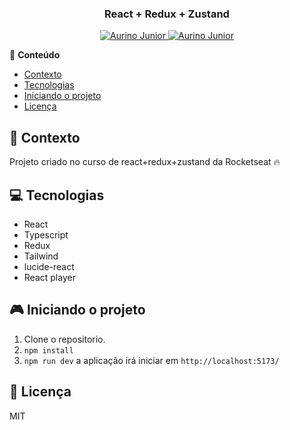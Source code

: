 <div align="center">
   <h3>React + Redux + Zustand</h3>
</div>

<p align="center">
   <a href="https://www.instagram.com/aurigod97/">
      <img alt="Aurino Junior" src="https://img.shields.io/badge/-aurigod97-0390fc?style=flat&logo=Instagram&logoColor=white&color=blue" />
   </a>
    <a href="https://www.linkedin.com/in/aurino-junior-7718a4158/">
      <img alt="Aurino Junior" src="https://img.shields.io/badge/-Aurino%20Junior-0390fc?style=flat&logo=Linkedin&logoColor=white&color=blue" />
   </a>
</p>

📍 **Conteúdo**

- [Contexto](#blue_book-contexto)
- [Tecnologias](#computer-tecnologias)
- [Iniciando o projeto](#video_game-iniciando-o-projeto)
- [Licença](#page_with_curl-licença)

## :blue_book: Contexto

Projeto criado no curso de react+redux+zustand da Rocketseat 🔥

## :computer: Tecnologias

- React
- Typescript
- Redux
- Tailwind
- lucide-react
- React player

## :video_game: Iniciando o projeto

1. Clone o repositorio.
2. `npm install`
3. `npm run dev` a aplicação irá iniciar em `http://localhost:5173/`

## :page_with_curl: Licença

MIT
